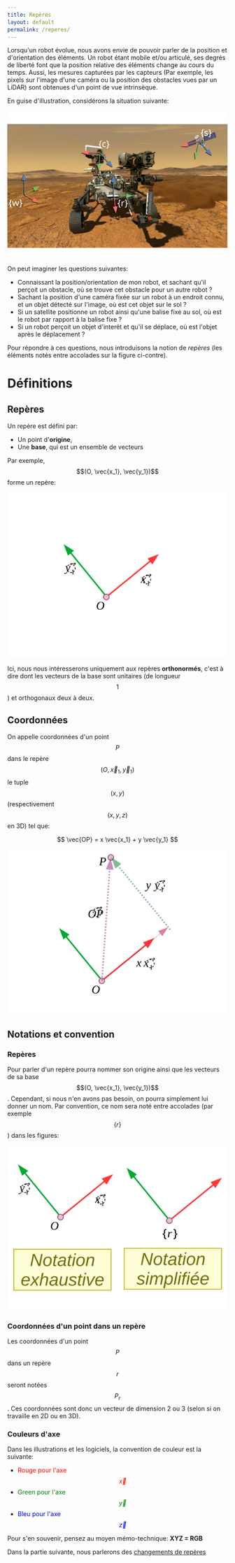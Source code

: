 ```yaml
---
title: Repères
layout: default
permalink: /reperes/
---
```


Lorsqu'un robot évolue, nous avons envie de pouvoir parler de la position et d'orientation
des éléments. Un robot étant mobile et/ou articulé, ses degrés de liberté font que la position
relative des éléments change au cours du temps. Aussi, les mesures capturées par les capteurs
(Par exemple, les pixels sur l'image d'une caméra ou la position des obstacles vues par un LiDAR)
sont obtenues d'un point de vue intrinsèque.

En guise d'illustration, considérons la situation suivante:

<div class="text-center">
    <img src="/assets/imgs/motivation.svg" />
</div>

On peut imaginer les questions suivantes:

* Connaissant la position/orientation de mon robot, et sachant qu'il perçoit un obstacle, où se trouve
cet obstacle pour un autre robot ?
* Sachant la position d'une caméra fixée sur un robot à un endroit connu, et un objet détecté sur l'image,
où est cet objet sur le sol ?
* Si un satellite positionne un robot ainsi qu'une balise fixe au sol, où est le robot par rapport à la balise
fixe ?
* Si un robot perçoit un objet d'interêt et qu'il se déplace, où est l'objet après le déplacement ?

Pour répondre à ces questions, nous introduisons la notion de *repères* (les éléments notés entre
accolades sur la figure ci-contre).

# Définitions

## Repères

Un repère est défini par:

* Un point d'**origine**,
* Une **base**, qui est un ensemble de vecteurs

Par exemple, $$(O, \vec{x_1}, \vec{y_1})$$ forme un repère:

<div class="text-center">
    <img src="/assets/imgs/repere.svg" />
</div>

Ici, nous nous intéresserons uniquement aux repères **orthonormés**, c'est à dire dont
les vecteurs de la base sont unitaires (de longueur $$1$$) et orthogonaux deux à deux.

## Coordonnées

On appelle coordonnées d'un point $$P$$ dans le repère $$(O, \vec x_1, \vec y_1)$$
le tuple $$(x, y)$$ (respectivement $$(x, y, z)$$ en 3D) tel que:

$$
\vec{OP} = x \vec{x_1} + y \vec{y_1}
$$

<div class="text-center">
    <img src="/assets/imgs/coordonnees.svg" />
</div>

## Notations et convention

### Repères

Pour parler d'un repère pourra nommer son origine ainsi que les vecteurs de sa base $$(O, \vec{x_1}, \vec{y_1})$$.
Cependant, si nous n'en avons pas besoin, on pourra simplement lui donner un nom. Par convention, ce nom sera
noté entre accolades (par exemple $$\{r\}$$) dans les figures:

<div class="text-center">
    <img src="/assets/imgs/repere_implicite.svg" />
</div>

### Coordonnées d'un point dans un repère

Les coordonnées d'un point $$P$$ dans un repère $${r}$$ seront notées $$P_r$$. Ces coordonnées sont donc un vecteur
de dimension 2 ou 3 (selon si on travaille en 2D ou en 3D).

### Couleurs d'axe

Dans les illustrations et les logiciels, la convention de couleur est la suivante:

* <span style="color:red">Rouge pour l'axe $$\vec{x}$$</span>
* <span style="color:green">Green pour l'axe $$\vec{y}$$</span>
* <span style="color:blue">Bleu pour l'axe $$\vec{z}$$</span>

Pour s'en souvenir, pensez au moyen mémo-technique: **XYZ = RGB**

Dans la partie suivante, nous parlerons des [changements de repères](changement_reperes.md)